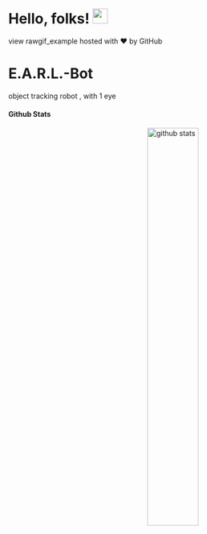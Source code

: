 # Hello, folks! <img src="https://raw.githubusercontent.com/MartinHeinz/MartinHeinz/master/wave.gif" width="30px">
view rawgif_example hosted with ❤ by GitHub

# E.A.R.L.-Bot
object tracking robot , with 1 eye

#### Github Stats
<img src="https://github-readme-stats.vercel.app/api?username={VigilBushido}&show_icons=true&theme=gotham" alt="github stats" width="45%" align="right"/>

